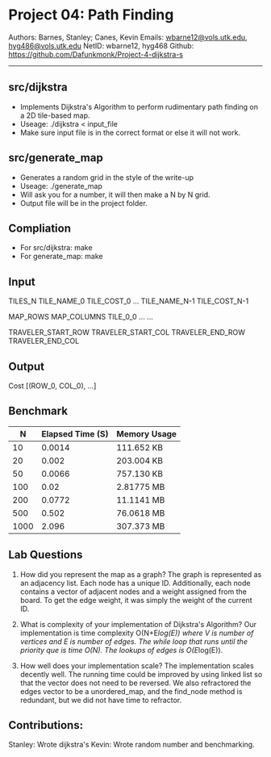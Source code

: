 # Project 04: Path Finding

  Authors: Barnes, Stanley; Canes, Kevin
  Emails:  wbarne12@vols.utk.edu, hyg486@vols.utk.edu 
  NetID:   wbarne12, hyg468
  Github:  https://github.com/Dafunkmonk/Project-4-dijkstra-s

---

## src/dijkstra
- Implements Dijkstra's Algorithm to perform rudimentary path finding on a 2D tile-based map. 
- Useage: ./dijkstra < input_file
- Make sure input file is in the correct format or else it will not work.

## src/generate_map 
- Generates a random grid in the style of the write-up
- Useage: ./generate_map
- Will ask you for a number, it will then make a N by N grid.
- Output file will be in the project folder.

## Compliation
- For src/dijkstra: make
- For generate_map: make

## Input
  TILES_N
  TILE_NAME_0	TILE_COST_0
  ...
  TILE_NAME_N-1	TILE_COST_N-1

  MAP_ROWS MAP_COLUMNS
  TILE_0_0    ...
  ...

  TRAVELER_START_ROW TRAVELER_START_COL
  TRAVELER_END_ROW   TRAVELER_END_COL

## Output
  Cost
  [(ROW_0, COL_0), ...]

## Benchmark
| N             | Elapsed Time (S) | Memory Usage   |
|---------------|------------------|----------------|
| 10            | 0.0014           | 111.652 KB     |
| 20            | 0.002            | 203.004 KB     |
| 50            | 0.0066           | 757.130 KB     |
| 100           | 0.02             | 2.81775 MB     |
| 200           | 0.0772           | 11.1141 MB     |
| 500           | 0.502            | 76.0618 MB     |
| 1000          | 2.096            | 307.373 MB     |

## Lab Questions
1. How did you represent the map as a graph?
    The graph is represented as an adjacency list. Each node has a unique ID. 
    Additionally, each node contains a vector of adjacent nodes and a weight assigned from the board. 
    To get the edge weight, it was simply the weight of the current ID. 

2. What is complexity of your implementation of Dijkstra's Algorithm?
    Our implementation is time complexity O(N+E*log(E)) where V is number of vertices and E is number of edges.
    The while loop that runs until the priority que is time O(N). The lookups of edges is O(E*log(E)).

3. How well does your implementation scale?
    The implementation scales decently well. 
    The running time could be improved by using linked list so that the vector does not need to be reversed. 
    We also refractored the edges vector to be a unordered_map, and the find_node method is redundant, but we did
    not have time to refractor. 

## Contributions:
  Stanley: Wrote dijkstra's
  Kevin: Wrote random number and benchmarking. 
